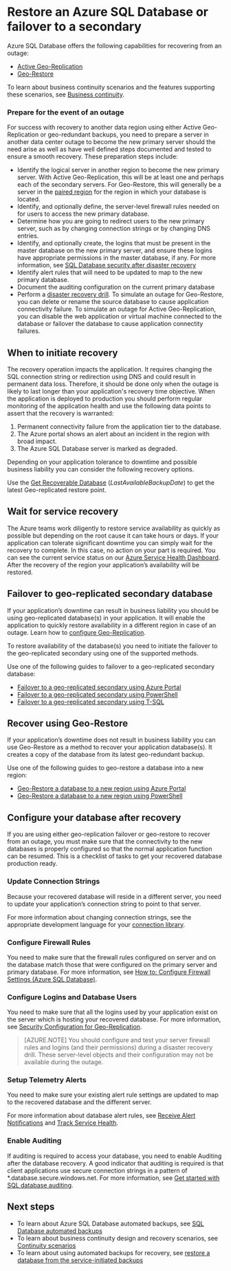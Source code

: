 <properties 
   pageTitle="SQL Database disaster recovery | Microsoft Azure" 
   description="Learn how to recover a database from a regional datacenter outage or failure with the Azure SQL Database Active Geo-Replication, and Geo-Restore capabilities." 
   services="sql-database" 
   documentationCenter="" 
   authors="CarlRabeler" 
   manager="jhubbard" 
   editor="monicar"/>

<tags
   ms.service="sql-database"
   ms.devlang="NA"
   ms.topic="article"
   ms.tgt_pltfrm="NA"
   ms.workload="NA" 
   ms.date="10/13/2016"
   ms.author="carlrab"/>


# <a name="restore-an-azure-sql-database-or-failover-to-a-secondary"></a>Restore an Azure SQL Database or failover to a secondary

Azure SQL Database offers the following capabilities for recovering from an outage:

- [Active Geo-Replication](sql-database-geo-replication-overview.md)
- [Geo-Restore](sql-database-recovery-using-backups.md#point-in-time-restore)

To learn about business continuity scenarios and the features supporting these scenarios, see [Business continuity](sql-database-business-continuity.md). 

### <a name="prepare-for-the-event-of-an-outage"></a>Prepare for the event of an outage

For success with recovery to another data region using either Active Geo-Replication or geo-redundant backups, you need to prepare a server in another data center outage to become the new primary server should the need arise as well as have well defined steps documented and tested to ensure a smooth recovery. These preparation steps include:

- Identify the logical server in another region to become the new primary server. With Active Geo-Replication, this will be at least one and perhaps each of the secondary servers. For Geo-Restore, this will generally be a server in the [paired region](../best-practices-availability-paired-regions.md) for the region in which your database is located.
- Identify, and optionally define, the server-level firewall rules needed on for users to access the new primary database.
- Determine how you are going to redirect users to the new primary server, such as by changing connection strings or by changing DNS entries.
- Identify, and optionally create, the logins that must be present in the master database on the new primary server, and ensure these logins have appropriate permissions in the master database, if any. For more information, see [SQL Database security after disaster recovery](sql-database-geo-replication-security-config.md)
- Identify alert rules that will need to be updated to map to the new primary database.
- Document the auditing configuration on the current primary database 
- Perform a [disaster recovery drill](sql-database-disaster-recovery-drills.md). To simulate an outage for Geo-Restore, you can delete or rename the source database to cause application connectivity failure. To simulate an outage for Active Geo-Replication, you can disable the web application or virtual machine connected to the database or failover the database to cause application connectity failures. 

## <a name="when-to-initiate-recovery"></a>When to initiate recovery

The recovery operation impacts the application. It requires changing the SQL connection string or redirection using DNS and could result in permanent data loss. Therefore, it should be done only when the outage is likely to last longer than your application's recovery time objective. When the application is deployed to production you should perform regular monitoring of the application health and use the following data points to assert that the recovery is warranted:

1.  Permanent connectivity failure from the application tier to the database.
2.  The Azure portal shows an alert about an incident in the region with broad impact.
3.  The Azure SQL Database server is marked as degraded. 

Depending on your application tolerance to downtime and possible business liability you can consider the following recovery options.

Use the [Get Recoverable Database](https://msdn.microsoft.com/library/dn800985.aspx) (*LastAvailableBackupDate*) to get the latest Geo-replicated restore point.

## <a name="wait-for-service-recovery"></a>Wait for service recovery

The Azure teams work diligently to restore service availability as quickly as possible but depending on the root cause it can take hours or days.  If your application can tolerate significant downtime you can simply wait for the recovery to complete. In this case, no action on your part is required. You can see the current service status on our [Azure Service Health Dashboard](https://azure.microsoft.com/status/). After the recovery of the region your application’s availability will be restored.

## <a name="failover-to-geo-replicated-secondary-database"></a>Failover to geo-replicated secondary database

If your application’s downtime can result in business liability you should be using geo-replicated database(s) in your application. It will enable the application to quickly restore availability in a different region in case of an outage. Learn how to [configure Geo-Replication](sql-database-geo-replication-portal.md).

To restore availability of the database(s) you need to initiate the failover to the geo-replicated secondary using one of the supported methods. 

Use one of the following guides to failover to a geo-replicated secondary database:

- [Failover to a geo-replicated secondary using Azure Portal](sql-database-geo-replication-portal.md)
- [Failover to a geo-replicated secondary using PowerShell](sql-database-geo-replication-powershell.md)
- [Failover to a geo-replicated secondary using T-SQL](sql-database-geo-replication-transact-sql.md) 

## <a name="recover-using-geo-restore"></a>Recover using Geo-Restore

If your application’s downtime does not result in business liability you can use Geo-Restore as a method to recover your application database(s). It creates a copy of the database from its latest geo-redundant backup. 

Use one of the following guides to geo-restore a database into a new region:

- [Geo-Restore a database to a new region using Azure Portal](sql-database-geo-restore-portal.md)
- [Geo-Restore a database to a new region using PowerShell](sql-database-geo-restore-powershell.md) 

## <a name="configure-your-database-after-recovery"></a>Configure your database after recovery

If you are using either geo-replication failover or geo-restore to recover from an outage, you must make sure that the connectivity to the new databases is properly configured so that the normal application function can be resumed. This is a checklist of tasks to get your recovered database production ready.

### <a name="update-connection-strings"></a>Update Connection Strings

Because your recovered database will reside in a different server, you need to update your application’s connection string to point to that server.

For more information about changing connection strings, see the appropriate development language for your [connection library](sql-database-libraries.md).

### <a name="configure-firewall-rules"></a>Configure Firewall Rules

You need to make sure that the firewall rules configured on server and on the database match those that were configured on the primary server and primary database. For more information, see [How to: Configure Firewall Settings (Azure SQL Database)](sql-database-configure-firewall-settings.md).


### <a name="configure-logins-and-database-users"></a>Configure Logins and Database Users

You need to make sure that all the logins used by your application exist on the server which is hosting your recovered database. For more information, see [Security Configuration for Geo-Replication](sql-database-geo-replication-security-config.md).

>[AZURE.NOTE] You should configure and test your server firewall rules and logins (and their permissions) during a disaster recovery drill. These server-level objects and their configuration may not be available during the outage. 

### <a name="setup-telemetry-alerts"></a>Setup Telemetry Alerts

You need to make sure your existing alert rule settings are updated to map to the recovered database and the different server. 

For more information about database alert rules, see [Receive Alert Notifications](../azure-portal/insights-receive-alert-notifications.md) and [Track Service Health](../azure-portal/insights-service-health.md).

### <a name="enable-auditing"></a>Enable Auditing

If auditing is required to access your database, you need to enable Auditing after the database recovery. A good indicator that auditing is required is that client applications use secure connection strings in a pattern of *.database.secure.windows.net. For more information, see [Get started with SQL database auditing](sql-database-auditing-get-started.md). 


## <a name="next-steps"></a>Next steps

- To learn about Azure SQL Database automated backups, see [SQL Database automated backups](sql-database-automated-backups.md)
- To learn about business continuity design and recovery scenarios, see [Continuity scenarios](sql-database-business-continuity.md)
- To learn about using automated backups for recovery, see [restore a database from the service-initiated backups](sql-database-recovery-using-backups.md)



<!--HONumber=Oct16_HO2-->



